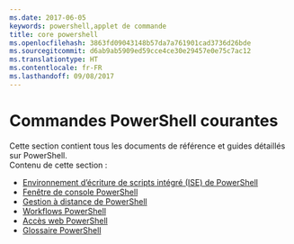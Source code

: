```yaml
---
ms.date: 2017-06-05
keywords: powershell,applet de commande
title: core powershell
ms.openlocfilehash: 3863fd09043148b57da7a761901cad3736d26bde
ms.sourcegitcommit: d6ab9ab5909ed59cce4ce30e29457e0e75c7ac12
ms.translationtype: HT
ms.contentlocale: fr-FR
ms.lasthandoff: 09/08/2017
---
```

# <a name="common-powershell"></a>Commandes PowerShell courantes
Cette section contient tous les documents de référence et guides détaillés sur PowerShell.  
Contenu de cette section :
- [Environnement d’écriture de scripts intégré (ISE) de PowerShell](ise-guide.md)
- [Fenêtre de console PowerShell](console-guide.md)
- [Gestion à distance de PowerShell](Running-Remote-Commands.md)
- [Workflows PowerShell](workflows-guide.md)
- [Accès web PowerShell](web-access.md)
- [Glossaire PowerShell](../Windows-PowerShell-Glossary.md)

